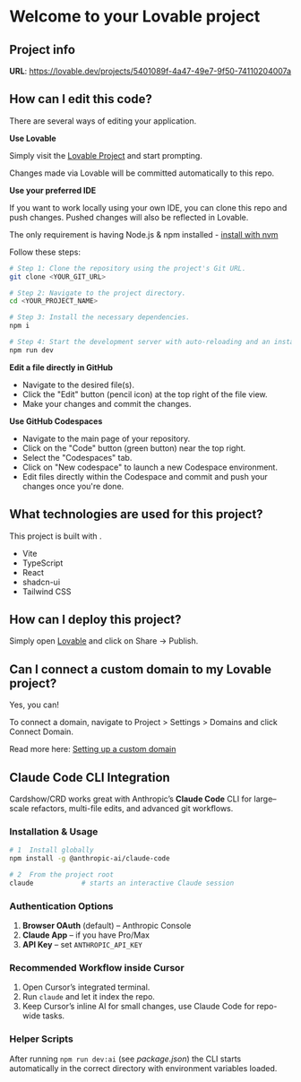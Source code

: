# Welcome to your Lovable project

## Project info

**URL**: https://lovable.dev/projects/5401089f-4a47-49e7-9f50-74110204007a

## How can I edit this code?

There are several ways of editing your application.

**Use Lovable**

Simply visit the [Lovable Project](https://lovable.dev/projects/5401089f-4a47-49e7-9f50-74110204007a) and start prompting.

Changes made via Lovable will be committed automatically to this repo.

**Use your preferred IDE**

If you want to work locally using your own IDE, you can clone this repo and push changes. Pushed changes will also be reflected in Lovable.

The only requirement is having Node.js & npm installed - [install with nvm](https://github.com/nvm-sh/nvm#installing-and-updating)

Follow these steps:

```sh
# Step 1: Clone the repository using the project's Git URL.
git clone <YOUR_GIT_URL>

# Step 2: Navigate to the project directory.
cd <YOUR_PROJECT_NAME>

# Step 3: Install the necessary dependencies.
npm i

# Step 4: Start the development server with auto-reloading and an instant preview.
npm run dev
```

**Edit a file directly in GitHub**

- Navigate to the desired file(s).
- Click the "Edit" button (pencil icon) at the top right of the file view.
- Make your changes and commit the changes.

**Use GitHub Codespaces**

- Navigate to the main page of your repository.
- Click on the "Code" button (green button) near the top right.
- Select the "Codespaces" tab.
- Click on "New codespace" to launch a new Codespace environment.
- Edit files directly within the Codespace and commit and push your changes once you're done.

## What technologies are used for this project?

This project is built with .

- Vite
- TypeScript
- React
- shadcn-ui
- Tailwind CSS

## How can I deploy this project?

Simply open [Lovable](https://lovable.dev/projects/5401089f-4a47-49e7-9f50-74110204007a) and click on Share -> Publish.

## Can I connect a custom domain to my Lovable project?

Yes, you can!

To connect a domain, navigate to Project > Settings > Domains and click Connect Domain.

Read more here: [Setting up a custom domain](https://docs.lovable.dev/tips-tricks/custom-domain#step-by-step-guide)

## Claude Code CLI Integration

Cardshow/CRD works great with Anthropic’s **Claude Code** CLI for large–scale refactors, multi-file edits, and advanced git workflows.

### Installation & Usage

```bash
# 1  Install globally
npm install -g @anthropic-ai/claude-code

# 2  From the project root
claude            # starts an interactive Claude session
```

### Authentication Options

1. **Browser OAuth** (default) – Anthropic Console
2. **Claude App** – if you have Pro/Max
3. **API Key** – set `ANTHROPIC_API_KEY`

### Recommended Workflow inside Cursor

1. Open Cursor’s integrated terminal.
2. Run `claude` and let it index the repo.
3. Keep Cursor’s inline AI for small changes, use Claude Code for repo-wide tasks.

### Helper Scripts

After running `npm run dev:ai` (see _package.json_) the CLI starts automatically in the correct directory with environment variables loaded.
